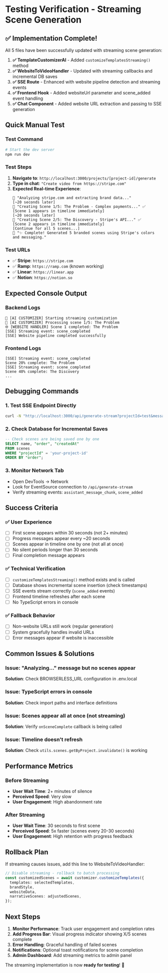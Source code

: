 # Testing Verification - Streaming Scene Generation

## ✅ Implementation Complete!

All 5 files have been successfully updated with streaming scene generation:

1. **✅ TemplateCustomizerAI** - Added `customizeTemplatesStreaming()` method
2. **✅ WebsiteToVideoHandler** - Updated with streaming callbacks and incremental DB saves  
3. **✅ SSE Route** - Enhanced with website pipeline detection and streaming events
4. **✅ Frontend Hook** - Added websiteUrl parameter and scene_added event handling
5. **✅ Chat Component** - Added website URL extraction and passing to SSE generation

## Quick Manual Test

### Test Command
```bash
# Start the dev server
npm run dev
```

### Test Steps
1. **Navigate to**: `http://localhost:3000/projects/[project-id]/generate`
2. **Type in chat**: `"Create video from https://stripe.com"`
3. **Expected Real-time Experience**:
   ```
   💬 "Analyzing stripe.com and extracting brand data..."
   [~20 seconds later]
   💬 "Creating Scene 1/5: The Problem - Complex payments..." ✅
   [Scene 1 appears in timeline immediately]
   [~20 seconds later] 
   💬 "Creating Scene 2/5: The Discovery - Stripe's API..." ✅
   [Scene 2 appears in timeline immediately]
   [Continue for all 5 scenes...]
   💬 "✨ Complete! Generated 5 branded scenes using Stripe's colors and messaging."
   ```

### Test URLs
- ✅ **Stripe**: `https://stripe.com`
- ✅ **Ramp**: `https://ramp.com` (known working)
- ✅ **Linear**: `https://linear.app`
- ✅ **Notion**: `https://notion.so`

## Expected Console Output

### Backend Logs
```
🤖 [AI CUSTOMIZER] Starting streaming customization
🤖 [AI CUSTOMIZER] Processing scene 1/5: The Problem
🌐 [WEBSITE HANDLER] Scene 1 completed: The Problem
[SSE] Streaming event: scene_completed
[SSE] Website pipeline completed successfully
```

### Frontend Logs
```
[SSE] Streaming event: scene_completed
Scene 20% complete: The Problem
[SSE] Streaming event: scene_completed  
Scene 40% complete: The Discovery
...
```

## Debugging Commands

### 1. Test SSE Endpoint Directly
```bash
curl -N "http://localhost:3000/api/generate-stream?projectId=test&message=test&websiteUrl=https://stripe.com"
```

### 2. Check Database for Incremental Saves
```sql
-- Check scenes are being saved one by one
SELECT name, "order", "createdAt" 
FROM scenes 
WHERE "projectId" = 'your-project-id' 
ORDER BY "order";
```

### 3. Monitor Network Tab
- Open DevTools → Network
- Look for EventSource connection to `/api/generate-stream`
- Verify streaming events: `assistant_message_chunk`, `scene_added`

## Success Criteria

### ✅ User Experience
- [ ] First scene appears within 30 seconds (not 2+ minutes)
- [ ] Progress messages appear every ~20 seconds
- [ ] Scenes appear in timeline one by one (not all at once)
- [ ] No silent periods longer than 30 seconds
- [ ] Final completion message appears

### ✅ Technical Verification
- [ ] `customizeTemplatesStreaming()` method exists and is called
- [ ] Database shows incremental scene insertion (check timestamps)
- [ ] SSE events stream correctly (`scene_added` events)
- [ ] Frontend timeline refreshes after each scene
- [ ] No TypeScript errors in console

### ✅ Fallback Behavior
- [ ] Non-website URLs still work (regular generation)
- [ ] System gracefully handles invalid URLs
- [ ] Error messages appear if website is inaccessible

## Common Issues & Solutions

### Issue: "Analyzing..." message but no scenes appear
**Solution**: Check BROWSERLESS_URL configuration in .env.local

### Issue: TypeScript errors in console
**Solution**: Check import paths and interface definitions

### Issue: Scenes appear all at once (not streaming)
**Solution**: Verify `onSceneComplete` callback is being called

### Issue: Timeline doesn't refresh
**Solution**: Check `utils.scenes.getByProject.invalidate()` is working

## Performance Metrics

### Before Streaming
- **User Wait Time**: 2+ minutes of silence
- **Perceived Speed**: Very slow
- **User Engagement**: High abandonment rate

### After Streaming  
- **User Wait Time**: 30 seconds to first scene
- **Perceived Speed**: 5x faster (scenes every 20-30 seconds)
- **User Engagement**: High retention with progress feedback

## Rollback Plan

If streaming causes issues, add this line to WebsiteToVideoHandler:
```typescript
// Disable streaming - rollback to batch processing
const customizedScenes = await customizer.customizeTemplates({
  templates: selectedTemplates,
  brandStyle,
  websiteData,
  narrativeScenes: adjustedScenes,
});
```

## Next Steps

1. **Monitor Performance**: Track user engagement and completion rates
2. **Add Progress Bar**: Visual progress indicator showing X/5 scenes complete
3. **Error Handling**: Graceful handling of failed scenes
4. **Notifications**: Optional toast notifications for scene completion
5. **Admin Dashboard**: Add streaming metrics to admin panel

The streaming implementation is now **ready for testing**! 🚀